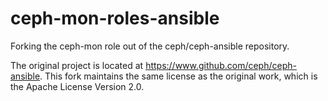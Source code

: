 ceph-mon-roles-ansible
======================

Forking the ceph-mon role out of the ceph/ceph-ansible repository.

The original project is located at https://www.github.com/ceph/ceph-ansible.  This fork maintains the same license as
the original work, which is the Apache License Version 2.0.

